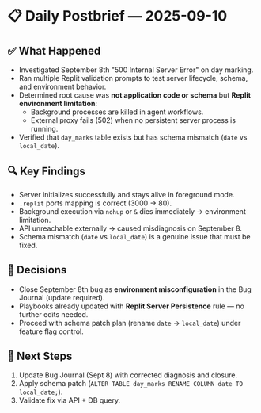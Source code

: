 # 📋 Daily Postbrief — 2025-09-10

## ✅ What Happened
- Investigated September 8th "500 Internal Server Error" on day marking.
- Ran multiple Replit validation prompts to test server lifecycle, schema, and environment behavior.
- Determined root cause was **not application code or schema** but **Replit environment limitation**:
  - Background processes are killed in agent workflows.
  - External proxy fails (502) when no persistent server process is running.
- Verified that `day_marks` table exists but has schema mismatch (`date` vs `local_date`).

## 🔍 Key Findings
- Server initializes successfully and stays alive in foreground mode.
- `.replit` ports mapping is correct (3000 → 80).
- Background execution via `nohup` or `&` dies immediately → environment limitation.
- API unreachable externally → caused misdiagnosis on September 8.
- Schema mismatch (`date` vs `local_date`) is a genuine issue that must be fixed.

## 🎯 Decisions
- Close September 8th bug as **environment misconfiguration** in the Bug Journal (update required).
- Playbooks already updated with **Replit Server Persistence** rule — no further edits needed.
- Proceed with schema patch plan (rename `date` → `local_date`) under feature flag control.

## 🚀 Next Steps
1. Update Bug Journal (Sept 8) with corrected diagnosis and closure.
2. Apply schema patch (`ALTER TABLE day_marks RENAME COLUMN date TO local_date;`).
3. Validate fix via API + DB query.